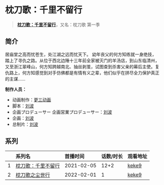 # 枕刀歌：千里不留行


> <u>**[枕刀歌：千里不留行](https://bgm.tv/subject/328514)**</u>，又名：枕刀歌 第一季

## 简介

居庙堂之高而忧苍生，处江湖之远而忧天下。 幼年丧父的何方知练就一身绝技，踏上了寻仇之路。从位于西北边陲十三年前全家被灭门的羊汤店，到山东临清州，又至浙江翠峰山，何方知跨越南北、抽丝剥茧，试图查到杀害父亲的幕后主使。复仇路上，何方知感觉到对手仿佛都是有情有义之辈，他们似乎在拼尽全力保护真正的主谋……

**制作人员：**
- 动画制作：[更三动画](https://bgm.tv/person/43614)
- 脚本：[刘波](https://bgm.tv/person/58914)
- 企画プロデューサー  企画営業プロデューサー：[刘波](https://bgm.tv/person/58914)
- 企画：[刘波](https://bgm.tv/person/58914)
- 总制片：[刘波](https://bgm.tv/person/58914)



## 系列

|     | 系列名       | 首播时间       | 话数/时长 | 观看地址                                                     |
| :-- | :-------- | :--------- | :---- | :------------------------------------------------------- |
| 1   |[枕刀歌：千里不留行](https://bgm.tv/subject/328514)| 2021-02-05 | 12+2  | [keke9](https://www.keke9.app/play/27480-4-239103.html)  |
| 2   |[枕刀歌之尘世行](https://bgm.tv/subject/333381)| 2022-02-01 | 1     | [keke9](https://www.keke9.app/play/178986-4-188657.html) |

